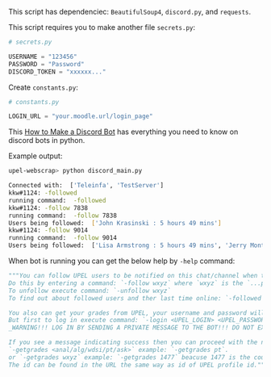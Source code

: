This script has dependenciec: `BeautifulSoup4`, `discord.py`, and `requests`.

This script requires you to make another file `secrets.py`:

```py
# secrets.py

USERNAME = "123456"
PASSWORD = "Password"
DISCORD_TOKEN = "xxxxxx..."
```
Create `constants.py`:
```py
# constants.py

LOGIN_URL = "your.moodle.url/login_page"
```


This [How to Make a Discord Bot](https://realpython.com/how-to-make-a-discord-bot-python/#creating-a-discord-connection) has everything you need to know on discord bots in python.  


Example output:
```sh
upel-webscrap> python discord_main.py

Connected with:  ['Teleinfa', 'TestServer']
kkw#1124: -followed
running command:  -followed
kkw#1124: -follow 7838
running command:  -follow 7838
Users being followed:  ['John Krasinski : 5 hours 49 mins']
kkw#1124: -follow 9014
running command:  -follow 9014
Users being followed:  ['Lisa Armstrong : 5 hours 49 mins', 'Jerry Montenegro : 1 day 6 hours']
```

When bot is running you can get the below help by `-help` command:
```py
"""You can follow UPEL users to be notified on this chat/channel when they become online / offline.
Do this by entering a command: `-follow wxyz` where `wxyz` is the `...profile.php?id=wxyz` in url in the UPEL profile page.
To unfollow execute command: `-unfollow wxyz`
To find out about followed users and ther last time online: `-followed`.

You also can get your grades from UPEL, your username and password will not be saved, only kept in RAM, you can allways delete them by executing: `-logout`.
But first to log in execute command: `-login <UPEL_LOGIN> <UPEL_PASSWORD>`
_WARNING!!! LOG IN BY SENDING A PRIVATE MESSAGE TO THE BOT!!! DO NOT EXPOSE YOUR CREDENTIALS!_

If you see a message indicating success then you can proceed with the next step:
`-getgrades <anal/alg/wdsi/pt/ask>` example: `-getgrades pt`.
or `-getgrades wxyz` example: `-getgrades 1477` beacuse 1477 is the course id of Podstawy Telekomunikacji.
The id can be found in the URL the same way as id of UPEL profile id."""
```